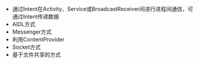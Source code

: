 
* 通过Intent在Activity、Service或BroadcastReceiver间进行进程间通信，可通过Intent传递数据
* AIDL方式
* Messenger方式
* 利用ContentProvider
* Socket方式
* 基于文件共享的方式
